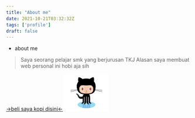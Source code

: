 ```yaml
---
title: "About me"
date: 2021-10-21T03:32:32Z
tags: ['profile']
draft: false
---
```


* about me

> Saya seorang pelajar smk yang berjurusan TKJ 
> Alasan saya membuat web personal ini hobi aja sih 

[->beli saya kopi disini<-](https://trakteer.id/agungxp)
<img src="https://raw.githubusercontent.com/ijlik/ijlik/master/octocat.gif" width = "120" height = "100">

